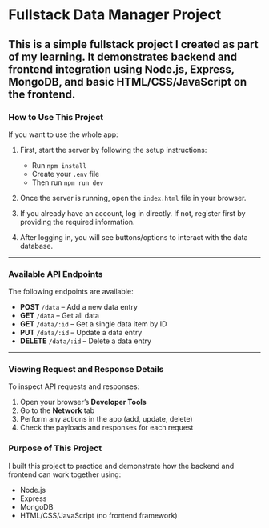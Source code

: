 # Fullstack Data Manager Project

This is a simple fullstack project I created as part of my learning. It demonstrates backend and frontend integration using **Node.js**, **Express**, **MongoDB**, and basic **HTML/CSS/JavaScript** on the frontend.
---
### How to Use This Project
If you want to use the whole app:
1. First, start the server by following the setup instructions:
   - Run `npm install`
   - Create your `.env` file
   - Then run `npm run dev`

2. Once the server is running, open the `index.html` file in your browser.

3. If you already have an account, log in directly. If not, register first by providing the required information.

4. After logging in, you will see buttons/options to interact with the data database.
---
### Available API Endpoints

The following endpoints are available:

- **POST** `/data` – Add a new data entry  
- **GET** `/data` – Get all data  
- **GET** `/data/:id` – Get a single data item by ID  
- **PUT** `/data/:id` – Update a data entry  
- **DELETE** `/data/:id` – Delete a data entry  

---

### Viewing Request and Response Details

To inspect API requests and responses:

1. Open your browser’s **Developer Tools**
2. Go to the **Network** tab
3. Perform any actions in the app (add, update, delete)
4. Check the payloads and responses for each request

### Purpose of This Project
 I built this project to practice and demonstrate how the backend and frontend can work together using:

- Node.js  
- Express  
- MongoDB  
- HTML/CSS/JavaScript (no frontend framework)
